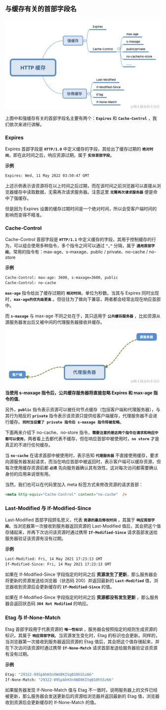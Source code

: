 



## 与缓存有关的首部字段名

![](https://github.com/WqhForGitHub/juejin-book/blob/main/%E5%89%8D%E7%AB%AF%E7%BC%93%E5%AD%98%E6%8A%80%E6%9C%AF%E4%B8%8E%E6%96%B9%E6%A1%88%E8%A7%A3%E6%9E%90/static/2/1.png?raw=true)

上图中和强缓存有关的首部字段名主要有两个：**`Expires`** 和 **`Cache-Control`** ，我们依次来进行讲解。



### Expires

Expires 首部字段是 **`HTTP/1.0`** 中定义缓存的字段，其给出了缓存过期的 **`绝对时间`**，即在此时间之后，响应资源过期，属于 **`实体首部字段`**。



**示例**

```bash
Expires: Wed, 11 May 2022 03:50:47 GMT
```

上述示例表示该资源将在以上时间之后过期，而在该时间之前浏览器可以直接从浏览器缓存中读取数据，无需再次请求服务器。注意这里 **`无需再次请求服务器`** 便是命中了强缓存。

但是因为 Expires 设置的缓存过期时间是一个绝对时间，所以会受客户端时间的影响而变得不精准。



### Cache-Control

Cache-Control 首部字段是 **`HTTP/1.1`** 中定义缓存的字段，其用于控制缓存的行为，可以组合使用多种指令，多个指令之间可以通过 **`","`** 分隔，属于 **`通用首部字段`**。常用的指令有：max-age、s-maxage、public / private、no-cache / no-store



**示例**

```bash
Cache-Control: max-age: 3600, s-maxage=3600, public
Cache-Control: no-cache
```

**`max-age`** 指令给出了缓存过期的 **`相对时间`**，单位为秒数。当其与 Expires 同时出现时，**`max-age的优先级更高`** 。但往往为了做向下兼容，两者都会经常出现在响应首部中。

而 **`s-maxage`** 与 max-age 不同之处在于，其只适用于 **`公共缓存服务器`** ，比如资源从源服务器发出后又被中间的代理服务器接收并缓存。

![](https://github.com/WqhForGitHub/juejin-book/blob/main/%E5%89%8D%E7%AB%AF%E7%BC%93%E5%AD%98%E6%8A%80%E6%9C%AF%E4%B8%8E%E6%96%B9%E6%A1%88%E8%A7%A3%E6%9E%90/static/2/2.png?raw=true)

**当使用 s-maxage 指令后，公共缓存服务器将直接忽略 Expires 和 max-age 指令的值**。

另外，**`public`** 指令表示资源可以被任何节点缓存（包括客户端和代理服务器），与其行为相反的 **`private`** 指令表示该资源只提供给客户端缓存，代理服务器不会进行缓存。**`同时当设置了 private 指令后 s-maxage 指令将被忽略`**。

下面再来介绍下 no-cache、no-store 指令，**`需要注意的是这两个指令在请求和响应中都可以使用`**，两者看上去都代表不缓存，但在响应首部中被使用时，**`no store`** 才是真正的不进行任何缓存。

当 **`no-cache`** 在请求首部中被使用时，表示告知 **`代理服务器`** 不直接使用缓存，要求向源服务器发起请求，而当在响应首部中被返回时，表示客户端可以缓存资源，但每次使用缓存资源前都 **`必须`** 先向服务器确认其有效性，这对每次访问都需要确认身份的应用来说很有用。

当然，我们也可以在代码里加入 meta 标签方式来修改资源的请求首部：

```html
<meta http-equiv="Cache-Control" content="no-cache"  />
```





### Last-Modified 与 If-Modified-Since

Last-Modified 首部字段顾名思义，代表 **`资源的最后修改时间`** ，其属于 **`响应首部字段`**。当浏览器第一次接收到服务器返回资源的 Last-Modified 值后，其会把这个值存储起来，并再下次访问该资源时通过携带 **`If-Modified-Since`** 请求首部发送给服务器验证该资源有没有过期。



**示例**

```bash
Last-Modified: Fri, 14 May 2021 17:23:13 GMT
If-Modified-Since: Fri, 14 May 2021 17:23:13 GMT
```

如果在 If-Modified-Since 字段指定的时间之后 **资源发生了更新**，那么服务器会将更新的资源发送给浏览器（状态码 200）并返回最新的 **`Last-Modified`** 值，浏览器收到资源后会更新缓存的 **`If-Modified-Since`** 的值。

如果在 If-Modified-Since 字段指定的时间之后 **资源都没有发生更新** ，那么服务器会返回状态码 **`304 Not Modified`** 的响应。



### Etag 与 If-None-Match

Etag 首部字段用于代表资源的 **`唯一性标识`** ，服务器会按照指定的规则生成资源的标识，其属于 **`响应首部字段`**。当资源发生变化时，Etag 的标识也会更新。同样的，当浏览器第一次接收到服务器返回资源的 Etag 值后，其会把这个值存储起来，并在下次访问该资源时通过携带 **`If-None-Match`** 请求首部发送给服务器验证该资源有没有过期。



**示例**

```bash
Etag: "29322-09SpAhH3nXWd8KIVqB10hSSz66"
If-None-Match: "29322-09SpAhH3nXWD8KIVqB10hSSz66"
```

如果服务器发现 If-None-Match 值与 Etag 不一致时，说明服务器上的文件已经被更新，那么服务器会发送更新后的资源给浏览器并返回最新的 Etag 值，浏览器收到资源后会更新缓存的 If-None-Match 的值。



